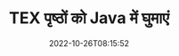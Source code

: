 ---
############################# Static ############################
layout: "auto-gen-merger"
date: 2022-10-26T08:15:52
draft: false
otherformats: pdf xps epub

############################# Head ############################
head_title: "TEX पृष्ठों को Java में घुमाएं - 90, 180, 270 कोण पर घुमाएं"
head_description: "दस्तावेज़ विलय API का उपयोग करके किसी TEX फ़ाइल के विशिष्ट या सभी दस्तावेज़ पृष्ठों को 90, 180, 270 रोटेशन कोण पर घुमाएँ।"

############################# Header ############################
title: "TEX पृष्ठों को Java में घुमाएं"
description: "TEX पृष्ठों को Java कोड की कुछ पंक्तियों के साथ घुमाएं।"
bg_image: "https://cms.admin.containerize.com/templates/aspose/App_Themes/V3/images/bg/header1.png"
bg_overlay: false
button:
    enable: true
    icon: "fas fa-arrow-down"
    label: "नि: शुल्क परीक्षण डाउनलोड करें"
    link: "https://downloads.groupdocs.com/merger/java"

############################# SubMenu ############################
submenu:
    enable: true

    left:
        img_alt: "GroupDocs.Merger for Java"
        image: "https://cms.admin.containerize.com/templates/groupdocs/images/product-logos/90x90-noborder/groupdocs-merger-java.png"
        product: "GroupDocs.Merger"
        platform: "Java"

    middle:
        button:

            # button loop
            - link: "https://apireference.groupdocs.com/merger/java"
              text: "एपीआई संदर्भ"

            # button loop
            - link: "https://github.com/groupdocs-merger"
              text: "कोड उदाहरण"

            # button loop
            - link: "https://products.groupdocs.app/merger/family"
              text: "लाइव डेमो"

            # button loop
            - link: "https://purchase.groupdocs.com/pricing/merger/java"
              text: "मूल्य निर्धारण"

    right:
        link_download: "https://downloads.groupdocs.com/merger"
        link_learn: "https://docs.groupdocs.com/merger/java"
        link_buy: "https://purchase.groupdocs.com"

############################# About ############################
about:
    enable: true
    title: "GroupDocs.Merger for Java API के बारे में"
    content: |
        [GroupDocs.Merger for Java](/hi/merger/java/) PDF, Microsoft Office (Word, Excel, PowerPoint) सहित दस्तावेज़ स्वरूपों की एक विस्तृत श्रृंखला के बीच सुरक्षित रूप से मर्ज और विभाजित करने का एक सरल समाधान प्रदान करता है , OneNote), OpenDocument, HTML, चित्र और कई अन्य Java अनुप्रयोगों के भीतर। कोड की केवल कुछ पंक्तियों को जोड़कर, कई दस्तावेज़ संचालन करें जैसे कि दस्तावेज़ों के भीतर पृष्ठों के उन्मुखीकरण को स्थानांतरित करना, हटाना, घुमाना, स्वैप करना, निकालना या बदलना। दस्तावेज़ मर्ज करने वाला एपीआई पृष्ठ पर दस्तावेज़ संरचना, स्वरूपण और सामग्री का विश्लेषण करने के लिए छवि के रूप में दस्तावेज़ पृष्ठों का पूर्वावलोकन करने का भी समर्थन करता है।
        
        GroupDocs.Merger API कॉर्पोरेट समाधानों के लिए एक सही विकल्प है जिसके लिए फ़ाइल पृष्ठ रोटेशन सुविधाओं की आवश्यकता होती है। ये एपीआई J2SE 7.0 (1.7), J2SE 8.0 (1.8), Java 10 सहित सभी प्रमुख ऑपरेटिंग सिस्टम और प्लेटफॉर्म पर अच्छी तरह से समर्थित हैं।

############################# Steps ############################
steps:
    enable: true
    title_left: "TEX फ़ाइल पृष्ठों को Java में घुमाएं"
    content_left: |
        [GroupDocs.Merger for Java](/hi/merger/java/) डेवलपर्स के लिए Java फ़ाइल के भीतर कुछ विशिष्ट या सभी पृष्ठों को 90 पर एक TEX फ़ाइल में घुमाना आसान बनाता है। कुछ आसान चरणों को लागू करके 180 या 270 रोटेशन कोण।
        
        * वांछित रोटेशन एंगल और पेज नंबर के साथ **रोटेटऑप्शन** इनिशियलाइज़ करें।
        * **विलय** का नया उदाहरण बनाएं और स्रोत दस्तावेज़ पथ को कंस्ट्रक्टर पैरामीटर के रूप में पास करें।
        * **रोटेटपेज** पर कॉल करें और **रोटेटऑप्शन** ऑब्जेक्ट पास करें।
        * **सहेजें** पर कॉल करें और परिणामी दस्तावेज़ को सहेजने के लिए फ़ाइल पथ निर्दिष्ट करें।

    title_right: "सिस्टम आवश्यकताएं"
    content_right: |
        GroupDocs.Merger for Java API सभी प्रमुख प्लेटफॉर्म और ऑपरेटिंग सिस्टम पर समर्थित हैं। नीचे दिए गए कोड को निष्पादित करने से पहले, कृपया सुनिश्चित करें कि आपके सिस्टम पर निम्नलिखित पूर्वापेक्षाएँ स्थापित हैं।

        * ऑपरेटिंग सिस्टम: माइक्रोसॉफ्ट विंडोज, लिनक्स, मैकओएस
        * विकास परिवेश: NetBeans, IntelliJ IDEA, Eclipse
        * फ़्रेमवर्क: J2SE 7.0 (1.7), J2SE 8.0 (1.8), Java 10
        * [Maven](https://repository.groupdocs.com/webapp/#/artifacts/browse/tree/General/repo/com/groupdocs/groupdocs-merger) से GroupDocs.Merger for Java का नवीनतम संस्करण डाउनलोड करें
         
    code: |
     {{% merger/additional-styles %}}
     {{< merger/code-merger title="Java उदाहरण कोड का उपयोग करके TEX फ़ाइल पृष्ठों को कैसे घुमाएँ">}}

        ```java    
        // GroupDocs.Merger API का उपयोग करके TEX फ़ाइल पृष्ठों को घुमाएँ
        // घुमाने के लिए घूर्णन कोण और पृष्ठ संख्या निर्दिष्ट करने के लिए RotateOptions वर्ग प्रारंभ करें
        RotateOptions rotateOptions = new RotateOptions(RotateMode.Rotate180, new int[] { 2, 3 });

        // इनपुट TEX दस्तावेज़ के साथ त्वरित विलय
        Merger merger = new Merger("input.tex");

        // रोटेटपेज विधि को कॉल करें और इसे रोटेटऑप्शन ऑब्जेक्ट पास करें
        merger.rotatePages(rotateOptions);
    
        // कॉल सहेजें विधि और आउटपुट दस्तावेज़ को सहेजने के लिए वांछित फ़ाइल पथ पास करें
        merger.save("output.tex");
        ```
     {{< /merger/code-merger >}}

############################# Demos ############################
demos:
    enable: true
    title: "लाइव डेमो - घुमाएँ TEX फ़ाइल पेज ऑनलाइन"
    content: |
       [GroupDocs.Merger Live Demos](https://products.groupdocs.app/splitter/rotate-pages/tex) वेबसाइट पर जाकर TEX फ़ाइल पेजों को अभी घुमाएँ।
       लाइव डेमो के निम्नलिखित लाभ हैं।
        
############################# About Formats ############################
about_formats:
    enable: true

############################# More Formats ############################
more_formats:
    enable: true
    title: "अन्य दस्तावेज़ स्वरूपों के पृष्ठ घुमाएँ"
    content: |
        फ़ाइल स्वरूपों और छवियों के लिए Java दस्तावेज़ विलय और विभाजित API। नीचे बताए अनुसार कुछ लोकप्रिय फ़ाइल स्वरूपों को घुमाएँ।

############################# Back to top ###############################
back_to_top:
    enable: true
---